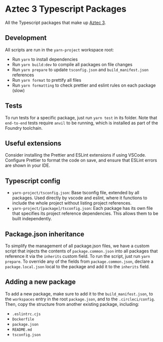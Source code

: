 # Aztec 3 Typescript Packages

All the Typescript packages that make up [Aztec 3](https://docs.aztec.network/aztec3/overview).

## Development

All scripts are run in the `yarn-project` workspace root:

- Run `yarn` to install dependencies
- Run `yarn build:dev` to compile all packages on file changes
- Run `yarn prepare` to update `tsconfig.json` and `build_manifest.json` references
- Run `yarn format` to prettify all files
- Run `yarn formatting` to check prettier and eslint rules on each package (slow)

## Tests

To run tests for a specific package, just run `yarn test` in its folder. Note that `end-to-end` tests require `anvil` to be running, which is installed as part of the Foundry toolchain.

## Useful extensions

Consider installing the Prettier and ESLint extensions if using VSCode. Configure Prettier to format the code on save, and ensure that ESLint errors are shown in your IDE.

## Typescript config

- `yarn-project/tsconfig.json`: Base tsconfig file, extended by all packages. Used directly by vscode and eslint, where it functions to include the whole project without listing project references.
- `yarn-project/[package]/tsconfig.json`: Each package has its own file that specifies its project reference dependencies. This allows them to be built independently.

## Package.json inheritance

To simplify the management of all package.json files, we have a custom script that injects the contents of `package.common.json` into all packages that reference it via the `inherits` custom field. To run the script, just run `yarn prepare`. To override any of the fields from `package.common.json`, declare a `package.local.json` local to the package and add it to the `inherits` field.

## Adding a new package

To add a new package, make sure to add it to the `build_manifest.json`, to the `workspaces` entry in the root `package.json`, and to the `.circleci/config`. Then, copy the structure from another existing package, including:

- `.eslintrc.cjs`
- `Dockerfile`
- `package.json`
- `README.md`
- `tsconfig.json`
